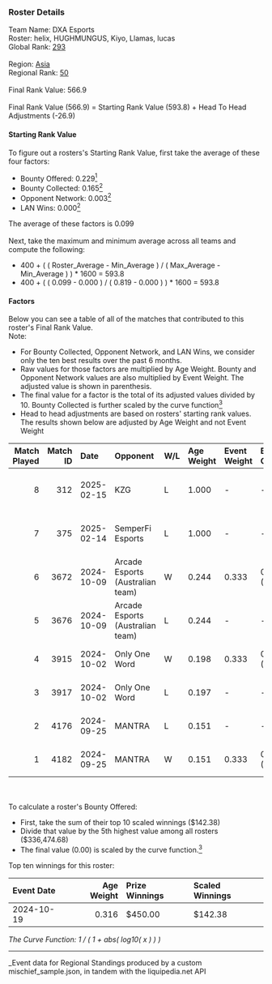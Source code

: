 ### Roster Details<br />
Team Name: DXA Esports<br />
Roster: helix, HUGHMUNGUS, Kiyo, Llamas, lucas<br />
Global Rank: [293](../../standings_global_2025_03_01.md)<br />
<br />
Region: [Asia]( ../../standings_asia_2025_03_01.md)<br />
Regional Rank: [50]( ../../standings_asia_2025_03_01.md)<br />
<br />
Final Rank Value:  566.9<br />
<br />
Final Rank Value (566.9) = Starting Rank Value (593.8) + Head To Head Adjustments (-26.9)<br />

#### Starting Rank Value<br />
To figure out a rosters's Starting Rank Value, first take the average of these four factors:<br />
- Bounty Offered: 0.229[<sup>1</sup>](#table2)
- Bounty Collected: 0.165[<sup>2</sup>](#table1)
- Opponent Network: 0.003[<sup>2</sup>](#table1)
- LAN Wins: 0.000[<sup>2</sup>](#table1)

The average of these factors is 0.099<br />
<br />
Next, take the maximum and minimum average across all teams and compute the following:<br />
- 400 + ( ( Roster_Average - Min_Average ) / ( Max_Average - Min_Average ) ) * 1600 = 593.8
- 400 + ( ( 0.099 - 0.000 ) / ( 0.819 - 0.000 ) ) * 1600 = 593.8


#### Factors<br />
Below you can see a table of all of the matches that contributed to this roster's Final Rank Value.<br />
Note:<br />

- For Bounty Collected, Opponent Network, and LAN Wins, we consider only the ten best results over the past 6 months.
- Raw values for those factors are multiplied by Age Weight. Bounty and Opponent Network values are also multiplied by Event Weight. The adjusted value is shown in parenthesis.
- The final value for a factor is the total of its adjusted values divided by 10. Bounty Collected is further scaled by the curve function[<sup>3</sup>](#curveFunction)
- Head to head adjustments are based on rosters' starting rank values. The results shown below are adjusted by Age Weight and not Event Weight
<span id="table1"></span><br />


| Match Played | Match ID | Date       | Opponent                         | W/L | Age Weight | Event Weight | Bounty Collected | Opponent Network | LAN Wins  | H2H Adj. | Roster                                 |
| -: | -: | :- | :- | :- | :- | :- | :- | :- | :- | -: | :- |
|            8 |      312 | 2025-02-15 | KZG                              | L   | 1.000      | -            | -                | -                | -         |   -15.02 | helix, HUGHMUNGUS, Kiyo, Llamas, lucas |
|            7 |      375 | 2025-02-14 | SemperFi Esports                 | L   | 1.000      | -            | -                | -                | -         |   -12.47 | helix, HUGHMUNGUS, Kiyo, Llamas, lucas |
|            6 |     3672 | 2024-10-09 | Arcade Esports (Australian team) | W   | 0.244      | 0.333        | 0.000 (0.000)    | 0.014 (0.001)    | 0 (0.000) |     3.72 | helix, Kiyo, lucas, prakM, Roflko      |
|            5 |     3676 | 2024-10-09 | Arcade Esports (Australian team) | L   | 0.244      | -            | -                | -                | -         |    -4.03 | helix, Kiyo, lucas, prakM, Roflko      |
|            4 |     3915 | 2024-10-02 | Only One Word                    | W   | 0.198      | 0.333        | 0.001 (0.000)    | 0.216 (0.014)    | 0 (0.000) |     3.47 | helix, Kiyo, lucas, prakM, Roflko      |
|            3 |     3917 | 2024-10-02 | Only One Word                    | L   | 0.197      | -            | -                | -                | -         |    -2.79 | helix, Kiyo, lucas, prakM, Roflko      |
|            2 |     4176 | 2024-09-25 | MANTRA                           | L   | 0.151      | -            | -                | -                | -         |    -2.29 | helix, Kiyo, lucas, prakM, Roflko      |
|            1 |     4182 | 2024-09-25 | MANTRA                           | W   | 0.151      | 0.333        | 0.000 (0.000)    | 0.196 (0.010)    | 0 (0.000) |     2.49 | helix, Kiyo, lucas, prakM, Roflko      |

<br />
<span id="table2"></span><br />
To calculate a roster's Bounty Offered:<br />

- First, take the sum of their top 10 scaled winnings ($142.38)
- Divide that value by the 5th highest value among all rosters ($336,474.68)
- The final value (0.00) is scaled by the curve function.[<sup>3</sup>](#curveFunction)

Top ten winnings for this roster:<br />

| Event Date | Age Weight | Prize Winnings | Scaled Winnings |
| :- | -: | :- | :- |
| 2024-10-19 |      0.316 | $450.00        | $142.38         |


<span id="curveFunction"></span>_The Curve Function: 1 / ( 1 + abs( log10( x ) ) )_<br />

---
_Event data for Regional Standings produced by a custom mischief_sample.json, in tandem with the liquipedia.net API<br />

